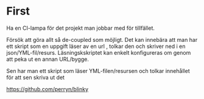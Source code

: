 # First

Ha en CI-lampa för det projekt man jobbar med för tillfället.

Försök att göra allt så de-coupled som möjligt. Det kan innebära att man har ett skript som en uppgift läser av en url
, tolkar den och skriver ned i en json/YML-fil/resurs. Läsningskskriptet kan enkelt konfigureras om genom att peka ut en annan URL/bygge.

Sen har man ett skript som läser YML-filen/resursen
och tolkar innehållet för att sen skriva ut det


https://github.com/perryn/blinky


